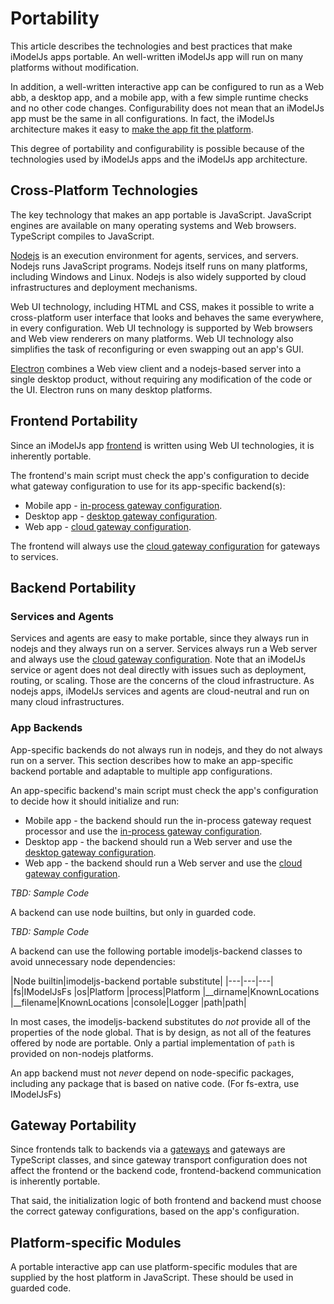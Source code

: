 # Portability

This article describes the technologies and best practices that make iModelJs apps portable. An well-written iModelJs app will run on many platforms without modification.

In addition, a well-written interactive app can be configured to run as a Web abb, a desktop app, and a mobile app, with a few simple runtime checks and no other code changes. Configurability does not mean that an iModelJs app must be the same in all configurations. In fact, the iModelJs architecture makes it easy to [make the app fit the platform](../overview/App.md#making-interactive-apps-fit-the-platform).

This degree of portability and configurability is possible because of the technologies used by iModelJs apps and the iModelJs app architecture.

## Cross-Platform Technologies

The key technology that makes an app portable is JavaScript. JavaScript engines are available on many operating systems and Web browsers. TypeScript compiles to JavaScript.

[Nodejs](./Glossary.md#Node.js) is an execution environment for agents, services, and servers. Nodejs runs JavaScript programs. Nodejs itself runs on many platforms, including Windows and Linux. Nodejs is also widely supported by cloud infrastructures and deployment mechanisms.

Web UI technology, including HTML and CSS, makes it possible to write a cross-platform user interface that looks and behaves the same everywhere, in every configuration. Web UI technology is supported by Web browsers and Web view renderers on many platforms. Web UI technology also simplifies the task of reconfiguring or even swapping out an app's GUI.

[Electron](./Glossary.md#Electron) combines a Web view client and a nodejs-based server into a single desktop product, without requiring any modification of the code or the UI. Electron runs on many desktop platforms.

## Frontend Portability

Since an iModelJs app [frontend](../overview/App.md#app-frontend) is written using Web UI technologies, it is inherently portable.

The frontend's main script must check the app's configuration to decide what gateway configuration to use for its app-specific backend(s):
* Mobile app - [in-process gateway configuration](../overview/App.md#in-process-gateway-configuration).
* Desktop app - [desktop gateway configuration](../overview/App.md#desktop-gateway-configuration).
* Web app - [cloud gateway configuration](../overview/App.md#cloud-gateway-configuration).

The frontend will always use the [cloud gateway configuration](../overview/App.md#cloud-gateway-configuration) for gateways to services.

## Backend Portability

### Services and Agents
Services and agents are easy to make portable, since they always run in nodejs and they always run on a server. Services always run a Web server and always use the [cloud gateway configuration](../overview/App.md#cloud-gateway-configuration). Note that an iModelJs service or agent does not deal directly with issues such as deployment, routing, or scaling. Those are the concerns of the cloud infrastructure. As nodejs apps, iModelJs services and agents are cloud-neutral and run on many cloud infrastructures.

### App Backends
App-specific backends do not always run in nodejs, and they do not always run on a server. This section describes how to make an app-specific backend portable and adaptable to multiple app configurations.

An app-specific backend's main script must check the app's configuration to decide how it should initialize and run:
* Mobile app - the backend should run the in-process gateway request processor and use the [in-process gateway configuration](../overview/App.md#in-process-gateway-configuration).
* Desktop app - the backend should run a Web server and use the [desktop gateway configuration](../overview/App.md#desktop-gateway-configuration).
* Web app - the backend should run a Web server and use the [cloud gateway configuration](../overview/App.md#cloud-gateway-configuration).

*TBD: Sample Code*

A backend can use node builtins, but only in guarded code.

*TBD: Sample Code*

A backend can use the following portable imodeljs-backend classes to avoid unnecessary node dependencies:

|Node builtin|imodeljs-backend portable substitute|
|---|---|---|
|fs|IModelJsFs
|os|Platform
|process|Platform
|__dirname|KnownLocations
|__filename|KnownLocations
|console|Logger
|path|path|

In most cases, the imodeljs-backend substitutes do *not* provide all of the properties of the node global. That is by design, as not all of the features offered by node are portable. Only a partial implementation of `path` is provided on non-nodejs platforms.

An app backend must not *never* depend on node-specific packages, including any package that is based on native code. (For fs-extra, use IModelJsFs)

## Gateway Portability

Since frontends talk to backends via a [gateways](../../overview/overview/App.md#gateways) and gateways are TypeScript classes, and since gateway transport configuration does not affect the frontend or the backend code, frontend-backend communication is inherently portable.

That said, the initialization logic of both frontend and backend must choose the correct gateway configurations, based on the app's configuration.

## Platform-specific Modules

A portable interactive app can use platform-specific modules that are supplied by the host platform in JavaScript. These should be used in guarded code.
